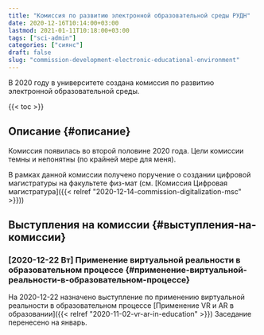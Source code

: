 ```yaml
---
title: "Комиссия по развитию электронной образовательной среды РУДН"
date: 2020-12-16T10:14:00+03:00
lastmod: 2021-01-11T10:18:00+03:00
tags: ["sci-admin"]
categories: ["сиянс"]
draft: false
slug: "commission-development-electronic-educational-environment"
---
```


В 2020 году в университете создана комиссия по развитию электронной образовательной среды.

<!--more-->

{{< toc >}}


## Описание {#описание}

Комиссия появилась во второй половине 2020 года.
Цели комиссии темны и непонятны (по крайней мере для меня).

В рамках данной комиссии получено поручение о создании цифровой магистратуры на факультете физ-мат (см. [Комиссия Цифровая магистратура]({{< relref "2020-12-14-commission-digitalization-msc" >}}))


## Выступления на комиссии {#выступления-на-комиссии}


### <span class="timestamp-wrapper"><span class="timestamp">[2020-12-22 Вт] </span></span> Применение виртуальной реальности в образовательном процессе {#применение-виртуальной-реальности-в-образовательном-процессе}

На 2020-12-22 назначено выступление по применению виртуальной реальности в образовательном процессе [Применение VR и AR в образовании]({{< relref "2020-11-02-vr-ar-in-education" >}})
Заседание перенесено на январь.
